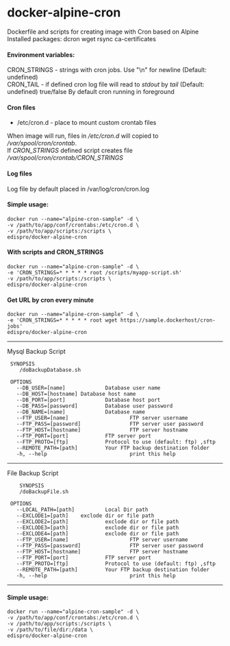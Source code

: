 # docker-alpine-cron

Dockerfile and scripts for creating image with Cron based on Alpine  
Installed packages: dcron wget rsync ca-certificates  

#### Environment variables:

CRON_STRINGS - strings with cron jobs. Use "\n" for newline (Default: undefined)   
CRON_TAIL - if defined cron log file will read to *stdout* by *tail* (Default: undefined)   true/false
By default cron running in foreground  

#### Cron files
- /etc/cron.d - place to mount custom crontab files  

When image will run, files in */etc/cron.d* will copied to */var/spool/cron/crontab*.   
If *CRON_STRINGS* defined script creates file */var/spool/cron/crontab/CRON_STRINGS*  

#### Log files
Log file by default placed in /var/log/cron/cron.log 

#### Simple usage:
```
docker run --name="alpine-cron-sample" -d \
-v /path/to/app/conf/crontabs:/etc/cron.d \
-v /path/to/app/scripts:/scripts \
edispro/docker-alpine-cron
```

#### With scripts and CRON_STRINGS
```
docker run --name="alpine-cron-sample" -d \
-e 'CRON_STRINGS=* * * * * root /scripts/myapp-script.sh'
-v /path/to/app/scripts:/scripts \
edispro/docker-alpine-cron
```

#### Get URL by cron every minute
```
docker run --name="alpine-cron-sample" -d \
-e 'CRON_STRINGS=* * * * * root wget https://sample.dockerhost/cron-jobs'
edispro/docker-alpine-cron
```
---------------------------------
Mysql Backup Script
```
 SYNOPSIS
    /doBackupDatabase.sh 

 OPTIONS
   --DB_USER=[name]             Database user name
   --DB_HOST=[hostname] Database host name
   --DB_PORT=[port]             Database host port
   --DB_PASS=[password]         Database user password
   --DB_NAME=[name]             Database name
   --FTP_USER=[name]                    FTP server username
   --FTP_PASS=[password]                FTP server user password
   --FTP_HOST=[hostname]                FTP server hostname
   --FTP_PORT=[port]            FTP server port
   --FTP_PROTO=[ftp]            Protocol to use (default: ftp) ,sftp
   --REMOTE_PATH=[path]         Your FTP backup destination folder
   -h, --help                           print this help
```
--------------------------------
File Backup Script 
```
    SYNOPSIS
    /doBackupFile.sh 

 OPTIONS
   --LOCAL_PATH=[path]          Local Dir path
   --EXCLODE1=[path]    exclode dir or file path
   --EXCLODE2=[path]            exclode dir or file path
   --EXCLODE3=[path]            exclode dir or file path
   --EXCLODE4=[path]            exclode dir or file path
   --FTP_USER=[name]                    FTP server username
   --FTP_PASS=[password]                FTP server user password
   --FTP_HOST=[hostname]                FTP server hostname
   --FTP_PORT=[port]            FTP server port
   --FTP_PROTO=[ftp]            Protocol to use (default: ftp) ,sftp
   --REMOTE_PATH=[path]         Your FTP backup destination folder
   -h, --help                           print this help
   ```
---------
   #### Simple usage:
```
docker run --name="alpine-cron-sample" -d \
-v /path/to/app/conf/crontabs:/etc/cron.d \
-v /path/to/app/scripts:/scripts \
-v /path/to/file/dir:/data \
edispro/docker-alpine-cron
```